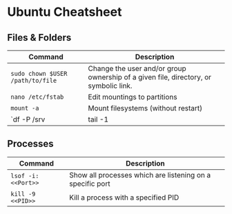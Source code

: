# Ubuntu Cheatsheet

## Files & Folders

| Command  |  Description |
|---|---|
| `sudo chown $USER /path/to/file`  | Change the user and/or group ownership of a given file, directory, or symbolic link. |
| `nano /etc/fstab`  |  Edit mountings to partitions  |
| `mount -a`  |  Mount filesystems (without restart) |
| `df -P /srv | tail -1 | cut -d' ' -f 1`|  Find out which partition/mount a directory or file is on|

## Processes

| Command  |  Description |
|---|---|
| `lsof -i:<<Port>>`| Show all processes which are listening on a specific port|
| `kill -9 <<PID>>`  | Kill a process with a specified PID |





